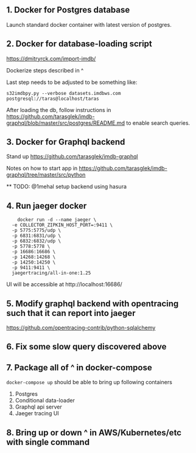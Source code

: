 ## 1. Docker for Postgres database

Launch standard docker container with latest version of postgres.
## 2. Docker for database-loading script

https://dmitryrck.com/import-imdb/

Dockerize steps described in ^

Last step needs to be adjusted to be something like:

`s32imdbpy.py --verbose datasets.imdbws.com postgresql://taras@localhost/taras`

After loading the db, follow instructions in https://github.com/tarasglek/imdb-graphql/blob/master/src/postgres/README.md to enable search queries.

## 3. Docker for Graphql backend

Stand up https://github.com/tarasglek/imdb-graphql

Notes on how to start app in https://github.com/tarasglek/imdb-graphql/tree/master/src/python

** TODO: @1mehal setup backend using hasura

## 4. Run jaeger docker

```
    docker run -d --name jaeger \
  -e COLLECTOR_ZIPKIN_HOST_PORT=:9411 \
  -p 5775:5775/udp \
  -p 6831:6831/udp \
  -p 6832:6832/udp \
  -p 5778:5778 \
  -p 16686:16686 \
  -p 14268:14268 \
  -p 14250:14250 \
  -p 9411:9411 \
  jaegertracing/all-in-one:1.25
```
UI will be accessible at
http://localhost:16686/

## 5. Modify graphql backend with opentracing such that it can report into jaeger

https://github.com/opentracing-contrib/python-sqlalchemy


## 6. Fix some slow query discovered above

## 7. Package all of ^ in docker-compose

`docker-compose up` should be able to bring up following containers

1. Postgres
2. Conditional data-loader
3. Graphql api server
4. Jaeger tracing UI

## 8. Bring up or down ^ in AWS/Kubernetes/etc with single command
